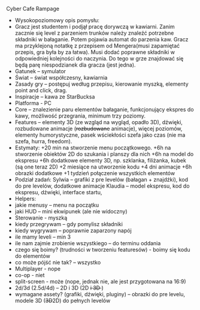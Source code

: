 
Cyber Cafe Rampage 
- Wysokopoziomowy opis pomysłu:
- Gracz jest studentem i podjął pracę dorywczą w kawiarni. Zanim zacznie się level z parzeniem trunków należy znaleźć potrzebne składniki w bałaganie. Potem pojawia automat do parzenia kaw. Gracz ma przyklejoną notatkę z przepisem od Mengera(musi zapamiętać przepis, gra była by za łatwa). Musi dodać poprawne składniki w odpowiedniej kolejności do naczynia. Do tego w grze znajdować się będą parę niespodzianek dla gracza (jest jedna).
- Gatunek – symulator
- Świat – świat współczesny, kawiarnia
- Zasady gry – postępuj według przepisu, kierowanie myszką, elementy point and click, drag.
- Inspiracje – kawa ze StarBucksa 
- Platforma - PC
- Core – znalezienie paru elementów bałaganie, funkcjonujący ekspres do kawy, możliwość przegrania, minimum trzy poziomy.
- Features – elementy 3D (ze wzgląd na wygląd, opadło 3D), dźwięki, rozbudowane animacje (<s>rozbudowane</s> animacje), więcej poziomów, elementy humorystyczne, pasek wściekłości szefa jako czas (nie ma szefa, hurra, freedom).
- Estymaty:
+20 min na stworzenie menu początkowego.
+6h na stworzenie obiektów 2D do szukania i planszy dla nich
+6h na model do ekspresu
+6h dodatkowe elementy 3D, np. szklanka, filiżanka, kubek (są one teraz 2D)
+2 miesiące na utworzenie kodu
+4 dni animacje
+6h obrazki dodatkowe
+1 tydzień połączenie wszystkich elementów
- Podział zadań:
Sylwia – grafiki z pre levelów (bałagan + znajdźki), kod do pre levelów, dodatkowe animacje
Klaudia – model ekspresu, kod do ekspresu, dźwięki, interface startu,
- Helpers:
- jakie menusy – menu na początku
- jaki HUD – mini ekwipunek (ale nie widoczny)
- Sterowanie - myszką
- kiedy przegrywam – gdy pomylisz składniki
- kiedy wygrywam – poprawnie zaparzony napój
- ile mamy leveli – min 3
- ile nam zajmie zrobienie wszystkiego – do terminu oddania
- czego się boimy? (trudności w tworzeniu featuresów) - boimy się kodu do elementów
- co może pójść nie tak? – wszystko
- Multiplayer - nope
- co-op - niet
- split-screen - może (nope, jednak nie, ale jest przygotowana na 16:9)
- 2d/3d (2.5d/4d) – 2D i 3D (2D <s> i 3D </s>)
- wymagane assety? (grafiki, dźwięki, pluginy) – obrazki do pre levelu, modele 3D (<s>3D</s>2D) do pełnych levelów
